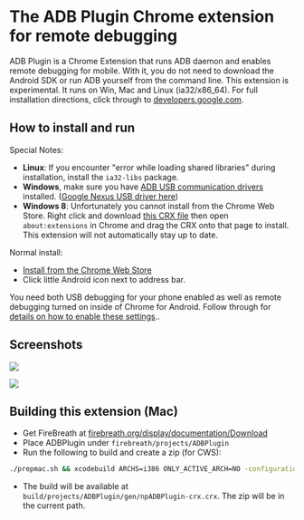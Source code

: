 # The ADB Plugin Chrome extension for remote debugging

ADB Plugin is a Chrome Extension that runs ADB daemon and enables remote debugging for mobile. With it, you do not need to download the Android SDK or run ADB yourself from the command line. This extension is experimental. It runs on Win, Mac and Linux (ia32/x86_64). For full installation directions, click through to [developers.google.com](https://developers.google.com/chrome-developer-tools/docs/remote-debugging).

## How to install and run

Special Notes:

* **Linux**: If you encounter "error while loading shared libraries" during installation, install the `ia32-libs` package.
* **Windows**, make sure you have [ADB USB communication drivers](http://developer.android.com/tools/extras/oem-usb.html) installed. ([Google Nexus USB driver here](https://dl.google.com/android/repository/usb_driver_r07-windows.zip))
* **Windows 8**: Unfortunately you cannot install from the Chrome Web Store. Right click and download [this CRX file](https://github.com/GoogleChrome/ADBPlugin/blob/master/out/npADBPlugin-crx.crx?raw=true) then open `about:extensions` in Chrome and drag the CRX onto that page to install. This extension will not automatically stay up to date.
 
Normal install:

- [Install from the Chrome Web Store](https://chrome.google.com/webstore/detail/adb/dpngiggdglpdnjdoaefidgiigpemgage)
- Click little Android icon next to address bar.


You need both USB debugging for your phone enabled as well as remote debugging turned on inside of Chrome for Android. Follow through for [details on how to enable these settings](https://developers.google.com/chrome-developer-tools/docs/remote-debugging)..

## Screenshots

![](http://i.imgur.com/q4qn1le.png)

![](http://i.imgur.com/q90tutk.png)


## Building this extension (Mac)
- Get FireBreath at [firebreath.org/display/documentation/Download](http://www.firebreath.org/display/documentation/Download)
- Place ADBPlugin under `firebreath/projects/ADBPlugin`
- Run the following to build and create a zip (for CWS):
```sh
./prepmac.sh && xcodebuild ARCHS=i386 ONLY_ACTIVE_ARCH=NO -configuration Release -project build/FireBreath.xcodeproj && find ./build/projects/ADBPlugin/gen/npADBPlugin-crx -path '*/.*' -prune -o -type f -print | zip ./ADBPlugin-CWS.zip -@
```
- The build will be available at `build/projects/ADBPlugin/gen/npADBPlugin-crx.crx`. The zip will be in the current path.
